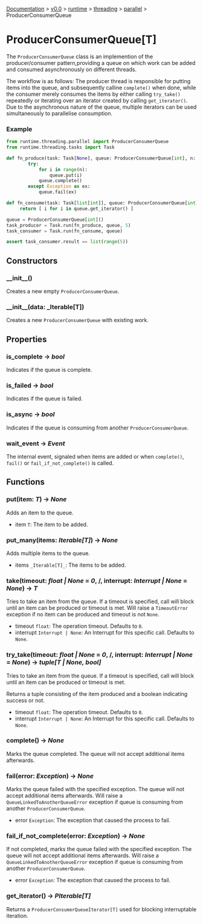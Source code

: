 [Documentation](/docs/documentation.md) >
 [v0.0](/docs/0.0/version.md) >
  [runtime](/docs/0.0/runtime/module.md) >
   [threading](/docs/0.0/runtime/threading/module.md) >
    [parallel](/docs/0.0/runtime/threading/parallel/module.md) >
     ProducerConsumerQueue

# ProducerConsumerQueue[T]

The `ProducerConsumerQueue` class is an implemention of the producer/consumer pattern,providing a queue on which work can be added and consumed asynchronously on different threads.

The workflow is as follows: The producer thread is responsible for putting items into the queue, and subsequently calline `complete()` when done, while the consumer merely
consumes the items by either calling `try_take()` repeatedly or iterating over an iterator created by calling `get_iterator()`. Due to the asynchronous nature of the queue, multiple iterators can be used simultaneously to parallelise consumption.

### Example

```python
from runtime.threading.parallel import ProducerConsumerQueue
from runtime.threading.tasks import Task

def fn_produce(task: Task[None], queue: ProducerConsumerQueue[int], n: int) -> None:
        try:
            for i in range(n):
                queue.put(i)
            queue.complete()
        except Exception as ex:
            queue.fail(ex)

def fn_consume(task: Task[list[int]], queue: ProducerConsumerQueue[int]) -> list[int]:
     return [ i for i in queue.get_iterator() ]

queue = ProducerConsumerQueue[int]()
task_producer = Task.run(fn_produce, queue, 5)
task_consumer = Task.run(fn_consume, queue)

assert task_consumer.result == list(range(5))
```

## Constructors

### \_\_init\_\_()

Creates a new empty `ProducerConsumerQueue`.

### \_\_init\_\_(data: _Iterable[T])

Creates a new `ProducerConsumerQueue` with existing work.

## Properties

### is_complete -> _bool_

Indicates if the queue is complete.

### is_failed -> _bool_

Indicates if the queue is failed.

### is_async -> _bool_

Indicates if the queue is consuming from another `ProducerConsumerQueue`.

### wait_event -> _Event_

The internal event, signaled when items are added or when `complete()`, `fail()` or `fail_if_not_complete()` is called.

## Functions

### put(item: _T_) -> _None_

Adds an item to the queue.

- item `T`: The item to be added.

### put_many(items: _Iterable[T]_) -> _None_

Adds multiple items to the queue.

- items `_Iterable[T]_`: The items to be added.

### take(timeout: _float | None_ = _0_, /, interrupt: _Interrupt | None_ = _None_) -> _T_

Tries to take an item from the queue. If a timeout is specified, call will block until an item can be produced or timeout is met. Will raise a `TimeoutError` exception if no item can be produced and timeout is not `None`.

- timeout `float`: The operation timeout. Defaults to `0`.
- interrupt `Interrupt | None`: An Interrupt for this specific call. Defaults to `None`.

### try_take(timeout: _float | None_ = _0_, /, interrupt: _Interrupt | None_ = _None_) -> _tuple[T | None, bool]_

Tries to take an item from the queue. If a timeout is specified, call will block until an item can be produced or timeout is met.

Returns a tuple consisting of the item produced and a boolean indicating success or not.

- timeout `float`: The operation timeout. Defaults to `0`.
- interrupt `Interrupt | None`: An Interrupt for this specific call. Defaults to `None`.

### complete() -> _None_

Marks the queue completed. The queue will not accept additional items afterwards.

### fail(error: _Exception_) -> _None_

Marks the queue failed with the specified exception. The queue will not accept additional items afterwards. Will raise a `QueueLinkedToAnotherQueueError` exception if queue is consuming from another `ProducerConsumerQueue`.

- error `Exception`: The exception that caused the process to fail.

### fail_if_not_complete(error: _Exception_) -> _None_

If not completed, marks the queue failed with the specified exception. The queue will not accept additional items afterwards. Will raise a `QueueLinkedToAnotherQueueError` exception if queue is consuming from another `ProducerConsumerQueue`.

- error `Exception`: The exception that caused the process to fail.

### get_iterator() -> _PIterable[T]_

Returns a `ProducerConsumerQueueIterator[T]` used for blocking interruptable iteration.